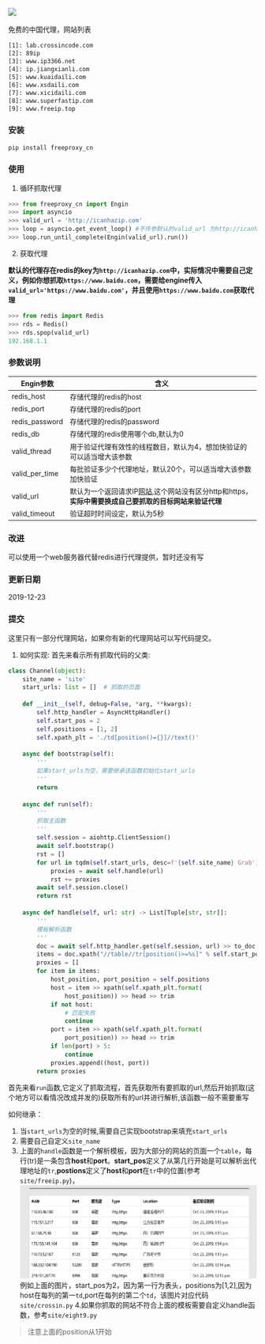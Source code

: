 ![](https://img.shields.io/pypi/pyversions/cuckoopy.svg)

免费的中国代理，网站列表
```
[1]: lab.crossincode.com
[2]: 89ip
[3]: www.ip3366.net
[4]: ip.jiangxianli.com
[5]: www.kuaidaili.com
[6]: www.xsdaili.com
[7]: www.xicidaili.com
[8]: www.superfastip.com
[9]: www.freeip.top
```

### 安装

```
pip install freeproxy_cn
```


### 使用

1. 循环抓取代理

```python
>>> from freeproxy_cn import Engin
>>> import asyncio
>>> valid_url = 'http://icanhazip.com'
>>> loop = asyncio.get_event_loop() #不传参默认的valid_url 为http://icanhazip.com
>>> loop.run_until_complete(Engin(valid_url).run())
```

2. 获取代理

**默认的代理存在redis的key为`http://icanhazip.com`中，实际情况中需要自己定义，例如你想抓取`https://www.baidu.com`，需要给engine传入`valid_url='https://www.baidu.com'`，并且使用`https://www.baidu.com`获取代理**

```python
>>> from redis import Redis
>>> rds = Redis()
>>> rds.spop(valid_url) 
192.168.1.1
```

### 参数说明

| Engin参数      | 含义                                                                                                                           |
| -------------- | ------------------------------------------------------------------------------------------------------------------------------ |
| redis_host     | 存储代理的redis的host                                                                                                          |
| redis_port     | 存储代理的redis的port                                                                                                          |
| redis_password | 存储代理的redis的password                                                                                                      |
| redis_db       | 存储代理的redis使用哪个db,默认为0                                                                                              |
| valid_thread   | 用于验证代理有效性的线程数目，默认为4，想加快验证的可以适当增大该参数                                                          |
| valid_per_time | 每批验证多少个代理地址，默认20个，可以适当增大该参数加快验证                                                                   |
| valid_url      | 默认为一个返回请求IP[网站](http://icanhazip.com),这个网站没有区分http和https，**实际中需要换成自己要抓取的目标网站来验证代理** |
| valid_timeout  | 验证超时时间设定，默认为5秒                                                                                                    |
### 改进

可以使用一个web服务器代替redis进行代理提供，暂时还没有写

### 更新日期

2019-12-23

### 提交

这里只有一部分代理网站，如果你有新的代理网站可以写代码提交。

1. 如何实现:
首先来看示所有抓取代码的父类:

```python
class Channel(object):
    site_name = 'site'
    start_urls: list = []  # 抓取的页面

    def __init__(self, debug=False, *arg, **kwargs):
        self.http_handler = AsyncHttpHandler()
        self.start_pos = 2
        self.positions = [1, 2]
        self.xpath_plt = './td[position()={}]//text()'

    async def bootstrap(self):
        '''
        如果start_urls为空，需要继承该函数初始化start_urls
        '''
        return

    async def run(self):
        '''
        抓取主函数
        '''
        self.session = aiohttp.ClientSession()
        await self.bootstrap()
        rst = []
        for url in tqdm(self.start_urls, desc=f'{self.site_name} Grab'):
            proxies = await self.handle(url)
            rst += proxies
        await self.session.close()
        return rst

    async def handle(self, url: str) -> List[Tuple[str, str]]:
        '''
        模板解析函数
        '''
        doc = await self.http_handler.get(self.session, url) >> to_doc
        items = doc.xpath("//table//tr[position()>=%s]" % self.start_pos)
        proxies = []
        for item in items:
            host_position, port_position = self.positions
            host = item >> xpath(self.xpath_plt.format(
                host_position)) >> head >> trim
            if not host:
                # 匹配失败
                continue
            port = item >> xpath(self.xpath_plt.format(
                port_position)) >> head >> trim
            if len(port) > 5:
                continue
            proxies.append((host, port))
        return proxies
```
首先来看`run`函数,它定义了抓取流程，首先获取所有要抓取的url,然后开始抓取(这个地方可以看情况改成并发的)获取所有的url并进行解析,该函数一般不需要重写

如何继承：
1. 当`start_urls`为空的时候,需要自己实现bootstrap来填充`start_urls`
2. 需要自己自定义`site_name`
3. 上面的`handle`函数是一个解析模板，因为大部分的网站的页面一个`table`，每行(tr)是一条包含**host**和**port**。**start_pos**定义了从第几行开始是可以解析出代理地址的`tr`,**postions**定义了**host**和**port**在`tr`中的位置(参考`site/freeip.py`)，
    ![](img/example.png)
    例如上面的图片，start_pos为2，因为第一行为表头，positions为[1,2],因为host在每列的第一`td`,port在每列的第二个`td`，该图片对应代码`site/crossin.py`
4.如果你抓取的网站不符合上面的模板需要自定义handle函数，参考`site/eight9.py`

> 注意上面的position从1开始
